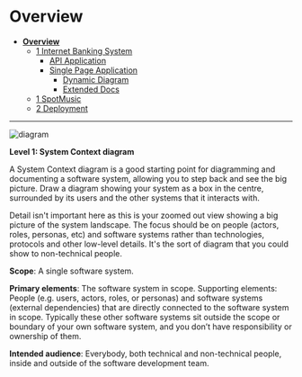 # Overview

* [**Overview**](README.md)
  * [1 Internet Banking System](1%20Internet%20Banking%20System/README.md)
    * [API Application](1%20Internet%20Banking%20System/API%20Application/README.md)
    * [Single Page Application](1%20Internet%20Banking%20System/Single%20Page%20Application/README.md)
      * [Dynamic Diagram](1%20Internet%20Banking%20System/Single%20Page%20Application/Dynamic%20Diagram/README.md)
      * [Extended Docs](1%20Internet%20Banking%20System/Single%20Page%20Application/Extended%20Docs/README.md)
  * [1 SpotMusic](1%20SpotMusic/README.md)
  * [2 Deployment](2%20Deployment/README.md)

---

![diagram](https://www.plantuml.com/plantuml/svg/0/RL9DRzim3Bq7o7_WV4e1Dxxqj5ExpDWA95km92Xs2cYPYOL8b27IJVhl1zbDK6yxYdpa-w0UHJ5gvzrqyicoSLrDqAYsyhae8fxdHwjDLtL2qGHMOfsRu0kieqL-TLtR5Ok7-xL3rjrgMJXK4YqM3_j5GbzqtlQhfvFbq--Vk-t-vNdxVRyilvK_lixkKdrDKGBFsihaa0qFTF05-MJv28jED7YAMGxP4vZt5uG3Q4DG8PzoE5jjeBrEfXgWCQ5ZbNbsDvritaJ9psmbEMJFh1IPzCOmTFlzpeMpt4W4DC2hfJDOFeJeKMrWm2fqciXj75FbW5o3nnD1Ys-Unkpxyg8pIWBAUu_MWTnejms1xLMXWvKrCKWuA9GNqo0V2UZZmDyhVMzgXPOF4JtznzL6GoG1TEwQcWbnY2u1__Lsyvz_yAOHMT0acEH0QdeXqyalSiFfXdHtGf8QgPpS3bVT4DVoxYEbUaNqCtqe8qIlUhLTZs1-jF-HkEx_rHy0)

**Level 1: System Context diagram**

A System Context diagram is a good starting point for diagramming and documenting a software system, allowing you to step back and see the big picture. Draw a diagram showing your system as a box in the centre, surrounded by its users and the other systems that it interacts with.

Detail isn't important here as this is your zoomed out view showing a big picture of the system landscape. The focus should be on people (actors, roles, personas, etc) and software systems rather than technologies, protocols and other low-level details. It's the sort of diagram that you could show to non-technical people.

**Scope**: A single software system.

**Primary elements**: The software system in scope.
Supporting elements: People (e.g. users, actors, roles, or personas) and software systems (external dependencies) that are directly connected to the software system in scope. Typically these other software systems sit outside the scope or boundary of your own software system, and you don’t have responsibility or ownership of them.

**Intended audience**: Everybody, both technical and non-technical people, inside and outside of the software development team.